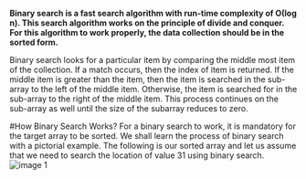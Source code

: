 **Binary search is a fast search algorithm with run-time complexity of Ο(log n). This search algorithm works on the principle of divide and conquer. For this algorithm to work properly, the data collection should be in the sorted form.**

Binary search looks for a particular item by comparing the middle most item of the collection. If a match occurs, then the index of item is returned. If the middle item is greater than the item, then the item is searched in the sub-array to the left of the middle item. Otherwise, the item is searched for in the sub-array to the right of the middle item. This process continues on the sub-array as well until the size of the subarray reduces to zero.




#How Binary Search Works?
For a binary search to work, it is mandatory for the target array to be sorted. We shall learn the process of binary search with a pictorial example. The following is our sorted array and let us assume that we need to search the location of value 31 using binary search.
![image 1](https://www.tutorialspoint.com/data_structures_algorithms/images/binary_search_0.jpg)

